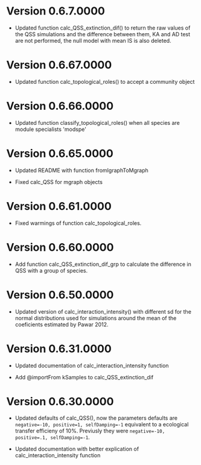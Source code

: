 # Version  0.6.7.0000

* Updated function calc_QSS_extinction_dif() to return the raw values of the QSS simulations and the difference between them, KA and AD test are not performed, the null model with mean IS is also deleted.


# Version  0.6.67.0000

* Updated function calc_topological_roles() to accept a community object

# Version  0.6.66.0000

* Updated function classify_topological_roles() when all species are module specialists 'modspe'


# Version  0.6.65.0000

* Updated README with function fromIgraphToMgraph

* Fixed calc_QSS for mgraph objects 

# Version  0.6.61.0000

* Fixed warmings of function calc_topological_roles. 

# Version  0.6.60.0000

* Add function calc_QSS_extinction_dif_grp to calculate the difference in QSS with a group of species.  


# Version  0.6.50.0000

* Updated version of calc_interaction_intensity() with different sd for the normal distributions used
  for simulations around the mean of the coeficients estimated by Pawar 2012.  

# Version  0.6.31.0000

* Updated documentation of calc_interaction_intensity function

* Add @importFrom kSamples to calc_QSS_extinction_dif

# Version  0.6.30.0000

* Updated defaults of calc_QSS(), now the parameters defaults are `negative=-10, positive=1, selfDamping=-1` 
equivalent to a ecological transfer efficieny of 10%.
Previusly they were `negative=-10, positive=.1, selfDamping=-1`.

* Updated documentation with better explication of calc_interaction_intensity function
